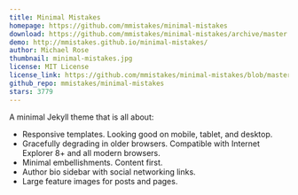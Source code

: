 ```yaml
---
title: Minimal Mistakes
homepage: https://github.com/mmistakes/minimal-mistakes
download: https://github.com/mmistakes/minimal-mistakes/archive/master.zip
demo: http://mmistakes.github.io/minimal-mistakes/
author: Michael Rose
thumbnail: minimal-mistakes.jpg
license: MIT License
license_link: https://github.com/mmistakes/minimal-mistakes/blob/master/LICENSE
github_repo: mmistakes/minimal-mistakes
stars: 3779
---
```


A minimal Jekyll theme that is all about:

* Responsive templates. Looking good on mobile, tablet, and desktop.
* Gracefully degrading in older browsers. Compatible with Internet
  Explorer 8+ and all modern browsers.
* Minimal embellishments. Content first.
* Author bio sidebar with social networking links.
* Large feature images for posts and pages.
